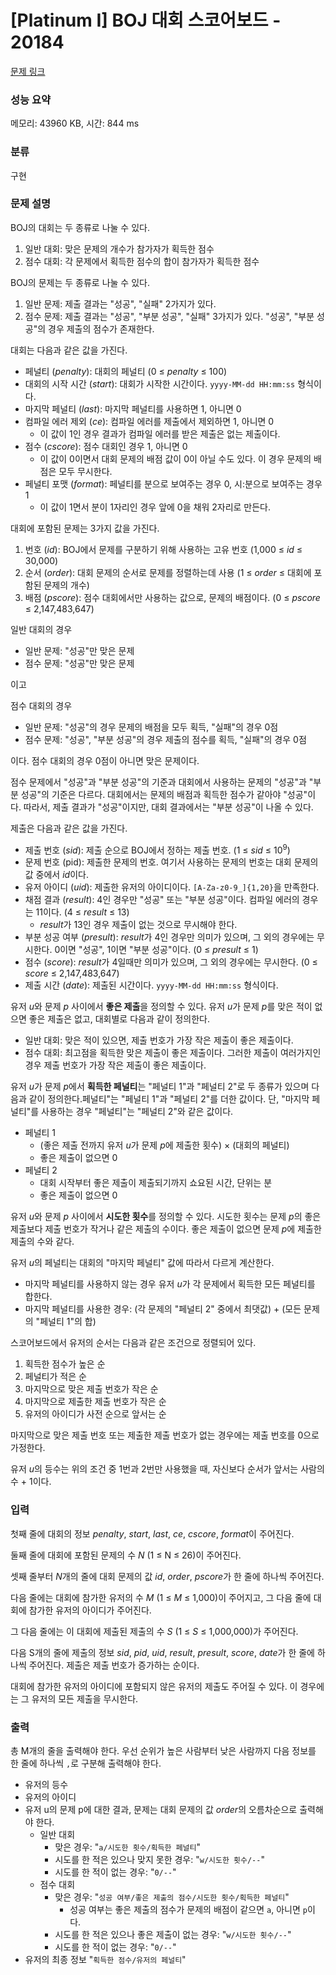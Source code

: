 # [Platinum I] BOJ 대회 스코어보드 - 20184 

[문제 링크](https://www.acmicpc.net/problem/20184) 

### 성능 요약

메모리: 43960 KB, 시간: 844 ms

### 분류

구현

### 문제 설명

<p>BOJ의 대회는 두 종류로 나눌 수 있다.</p>

<ol>
	<li>일반 대회: 맞은 문제의 개수가 참가자가 획득한 점수</li>
	<li>점수 대회: 각 문제에서 획득한 점수의 합이 참가자가 획득한 점수</li>
</ol>

<p>BOJ의 문제는 두 종류로 나눌 수 있다.</p>

<ol>
	<li>일반 문제: 제출 결과는 "성공", "실패" 2가지가 있다.</li>
	<li>점수 문제: 제출 결과는 "성공", "부분 성공", "실패" 3가지가 있다. "성공", "부분 성공"의 경우 제출의 점수가 존재한다.</li>
</ol>

<p>대회는 다음과 같은 값을 가진다.</p>

<ul>
	<li>페널티 (<em>penalty</em>): 대회의 페널티 (0 ≤ <em>penalty</em> ≤ 100)</li>
	<li>대회의 시작 시간 (<em>start</em>): 대회가 시작한 시간이다. <code>yyyy-MM-dd HH:mm:ss</code> 형식이다.</li>
	<li>마지막 페널티 (<em>last</em>): 마지막 페널티를 사용하면 1, 아니면 0</li>
	<li>컴파일 에러 제외 (<em>ce</em>): 컴파일 에러를 제출에서 제외하면 1, 아니면 0
	<ul>
		<li>이 값이 1인 경우 결과가 컴파일 에러를 받은 제출은 없는 제출이다.</li>
	</ul>
	</li>
	<li>점수 (<em>cscore</em>): 점수 대회인 경우 1, 아니면 0
	<ul>
		<li>이 값이 0이면서 대회 문제의 배점 값이 0이 아닐 수도 있다. 이 경우 문제의 배점은 모두 무시한다.</li>
	</ul>
	</li>
	<li>페널티 포맷 (<em>format</em>): 페널티를 분으로 보여주는 경우 0, 시:분으로 보여주는 경우 1
	<ul>
		<li>이 값이 1면서 분이 1자리인 경우 앞에 0을 채워 2자리로 만든다.</li>
	</ul>
	</li>
</ul>

<p>대회에 포함된 문제는 3가지 값을 가진다.</p>

<ol>
	<li>번호 (<em>id</em>): BOJ에서 문제를 구분하기 위해 사용하는 고유 번호 (1,000 ≤ <em>id</em> ≤ 30,000)</li>
	<li>순서 (<em>order</em>): 대회 문제의 순서로 문제를 정렬하는데 사용 (1 ≤ <em>order</em> ≤ 대회에 포함된 문제의 개수)</li>
	<li>배점 (<em>pscore</em>): 점수 대회에서만 사용하는 값으로, 문제의 배점이다. (0 ≤ <em>pscore</em> ≤ 2,147,483,647)</li>
</ol>

<p>일반 대회의 경우</p>

<ul>
	<li>일반 문제: "성공"만 맞은 문제</li>
	<li>점수 문제: "성공"만 맞은 문제</li>
</ul>

<p>이고</p>

<p>점수 대회의 경우</p>

<ul>
	<li>일반 문제: "성공"의 경우 문제의 배점을 모두 획득, "실패"의 경우 0점</li>
	<li>점수 문제: "성공", "부분 성공"의 경우 제출의 점수를 획득, "실패"의 경우 0점</li>
</ul>

<p>이다. 점수 대회의 경우 0점이 아니면 맞은 문제이다.</p>

<p>점수 문제에서 "성공"과 "부분 성공"의 기준과 대회에서 사용하는 문제의 "성공"과 "부분 성공"의 기준은 다르다. 대회에서는 문제의 배점과 획득한 점수가 같아야 "성공"이다. 따라서, 제출 결과가 "성공"이지만, 대회 결과에서는 "부분 성공"이 나올 수 있다.</p>

<p>제출은 다음과 같은 값을 가진다.</p>

<ul>
	<li>제출 번호 (<em>sid</em>): 제출 순으로 BOJ에서 정하는 제출 번호. (1 ≤ <em>sid</em> ≤ 10<sup>9</sup>)</li>
	<li>문제 번호 (pid): 제출한 문제의 번호. 여기서 사용하는 문제의 번호는 대회 문제의 값 중에서 <em>id</em>이다.</li>
	<li>유저 아이디 (<em>uid</em>): 제출한 유저의 아이디이다. <code>[A-Za-z0-9_]{1,20}</code>을 만족한다.</li>
	<li>채점 결과 (<em>result</em>): 4인 경우만 "성공" 또는 "부분 성공"이다. 컴파일 에러의 경우는 11이다. (4 ≤ <em>result</em> ≤ 13)
	<ul>
		<li><em>result</em>가 13인 경우 제출이 없는 것으로 무시해야 한다.</li>
	</ul>
	</li>
	<li>부분 성공 여부 (<em>presult</em>): <em>result</em>가 4인 경우만 의미가 있으며, 그 외의 경우에는 무시한다. 0이면 "성공", 1이면 "부분 성공"이다. (0 ≤ <em>presult</em> ≤ 1)</li>
	<li>점수 (<em>score</em>): <em>result</em>가 4일때만 의미가 있으며, 그 외의 경우에는 무시한다. (0 ≤ <em>score</em> ≤ 2,147,483,647)</li>
	<li>제출 시간 (<em>date</em>): 제출된 시간이다. <code>yyyy-MM-dd HH:mm:ss</code> 형식이다.</li>
</ul>

<p>유저 <em>u</em>와 문제 <em>p </em>사이에서 <strong>좋은 제출</strong>을 정의할 수 있다. 유저 <em>u</em>가 문제 <em>p</em>를 맞은 적이 없으면 좋은 제출은 없고, 대회별로 다음과 같이 정의한다.</p>

<ul>
	<li>일반 대회: 맞은 적이 있으면, 제출 번호가 가장 작은 제출이 좋은 제출이다.</li>
	<li>점수 대회: 최고점을 획득한 맞은 제출이 좋은 제출이다. 그러한 제출이 여러가지인 경우 제출 번호가 가장 작은 제출이 좋은 제출이다.</li>
</ul>

<p>유저 <em>u</em>가 문제 <em>p</em>에서 <strong>획득한 페널티</strong>는 "페널티 1"과 "페널티 2"로 두 종류가 있으며 다음과 같이 정의한다.페널티"는 "페널티 1"과 "페널티 2"를 더한 값이다. 단, "마지막 페널티"를 사용하는 경우 "페널티"는 "페널티 2"와 같은 값이다.</p>

<ul>
	<li>페널티 1
	<ul>
		<li>(좋은 제출 전까지 유저 <em>u</em>가 문제 <em>p</em>에 제출한 횟수) × (대회의 페널티)</li>
		<li>좋은 제출이 없으면 0</li>
	</ul>
	</li>
	<li>페널티 2
	<ul>
		<li>대회 시작부터 좋은 제출이 제출되기까지 쇼요된 시간, 단위는 분</li>
		<li>좋은 제출이 없으면 0</li>
	</ul>
	</li>
</ul>

<p>유저 <em>u</em>와 문제 <em>p </em>사이에서 <strong>시도한 횟수</strong>를 정의할 수 있다. 시도한 횟수는 문제 <em>p</em>의 좋은 제출보다 제출 번호가 작거나 같은 제출의 수이다. 좋은 제출이 없으면 문제 <em>p</em>에 제출한 제출의 수와 같다.</p>

<p>유저 <em>u</em>의 페널티는 대회의 "마지막 페널티" 값에 따라서 다르게 계산한다.</p>

<ul>
	<li>마지막 페널티를 사용하지 않는 경우 유저 <em>u</em>가 각 문제에서 획득한 모든 페널티를 합한다.</li>
	<li>마지막 페널티를 사용한 경우: (각 문제의 "페널티 2" 중에서 최댓값) + (모든 문제의 "페널티 1"의 합)</li>
</ul>

<p>스코어보드에서 유저의 순서는 다음과 같은 조건으로 정렬되어 있다.</p>

<ol>
	<li>획득한 점수가 높은 순</li>
	<li>페널티가 적은 순</li>
	<li>마지막으로 맞은 제출 번호가 작은 순</li>
	<li>마지막으로 제출한 제출 번호가 작은 순</li>
	<li>유저의 아이디가 사전 순으로 앞서는 순</li>
</ol>

<p>마지막으로 맞은 제출 번호 또는 제출한 제출 번호가 없는 경우에는 제출 번호를 0으로 가정한다.</p>

<p>유저 <em>u</em>의 등수는 위의 조건 중 1번과 2번만 사용했을 때, 자신보다 순서가 앞서는 사람의 수 + 1이다.</p>

### 입력 

 <p>첫째 줄에 대회의 정보 <em>penalty</em>, <em>start</em>, <em>last</em>, <em>ce</em>, <em>cscore</em>, <em>format</em>이 주어진다.</p>

<p>둘째 줄에 대회에 포함된 문제의 수 <em>N</em> (1 ≤ N ≤ 26)이 주어진다.</p>

<p>셋째 줄부터 <em>N</em>개의 줄에 대회 문제의 값 <em>id</em>, <em>order</em>, <em>pscore</em>가 한 줄에 하나씩 주어진다. </p>

<p>다음 줄에는 대회에 참가한 유저의 수 <em>M</em> (1 ≤ <em>M</em> ≤ 1,000)이 주어지고, 그 다음 줄에 대회에 참가한 유저의 아이디가 주어진다. </p>

<p>그 다음 줄에는 이 대회에 제출된 제출의 수 <em>S</em> (1 ≤ <em>S</em> ≤ 1,000,000)가 주어진다.</p>

<p>다음 S개의 줄에 제출의 정보 <em>sid</em>, <em>pid</em>, <em>uid</em>, <em>result</em>, <em>presult</em>, <em>score</em>, <em>date</em>가 한 줄에 하나씩 주어진다. 제출은 제출 번호가 증가하는 순이다.</p>

<p>대회에 참가한 유저의 아이디에 포함되지 않은 유저의 제출도 주어질 수 있다. 이 경우에는 그 유저의 모든 제출을 무시한다.</p>

### 출력 

 <p>총 M개의 줄을 출력해야 한다.  우선 순위가 높은 사람부터 낮은 사람까지 다음 정보를 한 줄에 하나씩 <code>,</code>로 구분해 출력해야 한다.</p>

<ul>
	<li>유저의 등수</li>
	<li>유저의 아이디</li>
	<li>유저 u의 문제 p에 대한 결과, 문제는 대회 문제의 값 <em>order</em>의 오름차순으로 출력해야 한다.
	<ul>
		<li>일반 대회
		<ul>
			<li>맞은 경우: "<code>a/시도한 횟수/획득한 페널티</code>"</li>
			<li>시도를 한 적은 있으나 맞지 못한 경우: "<code>w/시도한 횟수/--</code>"</li>
			<li>시도를 한 적이 없는 경우: "<code>0/--</code>"</li>
		</ul>
		</li>
		<li>점수 대회
		<ul>
			<li>맞은 경우: "<code>성공 여부/좋은 제출의 점수/시도한 횟수/획득한 페널티</code>"
			<ul>
				<li>성공 여부는 좋은 제출의 점수가 문제의 배점이 같으면 <code>a</code>, 아니면 <code>p</code>이다.</li>
			</ul>
			</li>
			<li>시도를 한 적은 있으나 좋은 제출이 없는 경우: "<code>w/시도한 횟수/--</code>"</li>
			<li>시도를 한 적이 없는 경우: "<code>0/--</code>"</li>
		</ul>
		</li>
	</ul>
	</li>
	<li>유저의 최종 정보 "<code>획득한 점수/유저의 페널티</code>"</li>
</ul>

